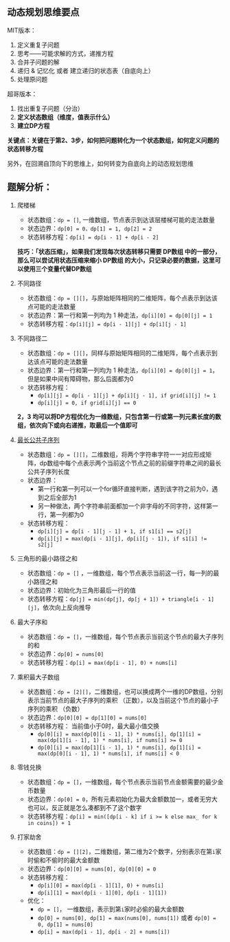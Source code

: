 ## 动态规划思维要点

MIT版本：

1. 定义重复子问题
2. 思考——可能求解的方式，递推方程
3. 合并子问题的解
4. 递归 & 记忆化  或者 建立递归的状态表（自底向上）
5. 处理原问题

超哥版本：

1. 找出重复子问题（分治）
2. **定义状态数组（维度，值表示什么）**
3. **建立DP方程**



**关键点：关键在于第2、3步，如何把问题转化为一个状态数组，如何定义问题的状态转移方程**

另外，在回溯自顶向下的思维上，如何转变为自底向上的动态规划思维



## 题解分析：

1. 爬楼梯
   - 状态数组：`dp = []`, 一维数组，节点表示到达该层楼梯可能的走法数量
   - 状态边界：`dp[0] = 0，dp[1] = 1, dp[2] = 2`
   - 状态转移方程：`dp[i] = dp[i - 1] + dp[i - 2]`
   
   **技巧：「状态压缩」，如果我们发现每次状态转移只需要 DP数组 中的一部分，那么可以尝试用状态压缩来缩小 DP数组 的大小，只记录必要的数据，这里可以使用三个变量代替DP数组**
2. 不同路径
   - 状态数组：`dp = [][]`，与原始矩阵相同的二维矩阵，每个点表示到达该点可能的走法数量
   - 状态边界：第一行和第一列均为 1 种走法，`dp[i][0] = dp[0][j] = 1`
   - 状态转移方程：`dp[i][j] = dp[i - 1][j] + dp[i][j - 1]`
3. 不同路径二
   - 状态数组：`dp = [][]`，同样与原始矩阵相同的二维矩阵，每个点表示到达该点可能的走法数量
   - 状态边界：第一行和第一列均为 1 种走法，`dp[i][0] = dp[0][j] = 1`，但是如果中间有障碍物，那么后面都为0
   - 状态转移方程：
     - `dp[i][j] = dp[i - 1][j] + dp[i][j - 1], if grid[i][j] != 1`
     - `dp[i][j] = 0, if grid[i][j] == 0`
   
   **2，3 均可以将DP方程优化为一维数组，只包含第一行或第一列元素长度的数组，依次向下或向右递推，取最后一个值即可**
   
4. [最长公共子序列](https://leetcode-cn.com/problems/longest-common-subsequence/)

   - 状态数组：`dp = [][]`，二维数组，将两个字符串字符一一对应形成矩阵，dp数组中每个点表示两个当前这个节点之前的前缀字符串之间的最长公共子序列长度
   - 状态边界：
     - 第一行和第一列可以一个for循环直接判断，遇到该字符之前为0，遇到之后全部为1
     - 另一种做法，两个字符串前面都加一个非字母的不同字符，这样第一行，第一列都为0
   - 状态转移方程：
     - `dp[i][j] = dp[i - 1][j - 1] + 1, if s1[i] == s2[j]`
     - `dp[i][j] = max(dp[i - 1][j], dp[i][j - 1]), if s1[i] != s2[j]`
5. 三角形的最小路径之和
   - 状态数组：`dp = []` ，一维数组，每个节点表示当前这一行，每一列的最小路径之和
   - 状态边界：初始化为三角形最后一行的值
   - 状态转移方程：`dp[j] = min(dp[j], dp[j + 1]) + triangle[i - 1][j]`，依次向上反向推导
6. 最大子序和
   - 状态数组：`dp = []`，一维数组，每个节点表示当前这个节点的最大子序列的和
   - 状态边界：`dp[0] = nums[0]`
   - 状态转移方程：`dp[i] = max(dp[i - 1], 0) + nums[i]`
7. 乘积最大子数组
   - 状态数组：`dp = [2][]`，二维数组，也可以换成两个一维的DP数组，分别表示当前节点的最大子序列的乘积 （正数），以及当前这个节点的最小子序列的乘积 （负数）
   - 状态边界：`dp[0][0] = dp[1][0] = nums[0]`
   - 状态转移方程： 当前值小于0时，最大最小值交换
     - `dp[0][i] = max(dp[0][i - 1], 1) * nums[i], dp[1][i] = max(dp[1][i - 1], 1) * nums[i], if nums[i] >= 0`
     - `dp[0][i] = max(dp[1][i - 1], 1) * nums[i], dp[1][i] = max(dp[0][i - 1], 1) * nums[i], if nums[i] < 0`
8. 零钱兑换
   - 状态数组：`dp = []`，一维数组，每个节点表示当前节点金额需要的最少金币数量
   - 状态边界：`dp[0] = 0`，所有元素初始化为最大金额数加一，或者无穷大也可以，反正就是怎么凑都到不了这个数字
   - 状态转移方程：`dp[i] = min([dp[i - k] if i >= k else max_ for k in coins]) + 1`
9. 打家劫舍
   - 状态数组：`dp = [][2]`，二维数组，第二维为2个数字，分别表示在第`i`家时偷和不偷时的最大金额数
   - 状态边界：`dp[0][0] = nums[0], dp[0][0] = 0`
   - 状态转移方程：
     - `dp[i][0] = max(dp[i - 1][1], 0) + nums[i]`
     - `dp[i][1] = max(dp[i - 1][0], dp[i - 1][1])`
   - 优化：
     - `dp = []`， 一维数组，表示到第`i`家时必偷的最大金额数
     - `dp[0] = nums[0], dp[1] = max(nums[0], nums[1])`  或者 `dp[0] = 0, dp[1] = nums[0]`
     - `dp[i] = max(dp[i - 1], dp[i - 2] + nums[i])`

